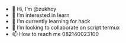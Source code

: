- 👋 Hi, I’m @zukhoy
- 👀 I’m interested in learn
- 🌱 I’m currently learning for hack
- 💞️ I’m looking to collaborate on script termux
- 📫 How to reach me 082140023100

<!---
zukhoy/zukhoy is a ✨ special ✨ repository because its `README.md` (this file) appears on your GitHub profile.
You can click the Preview link to take a look at your changes.
--->
